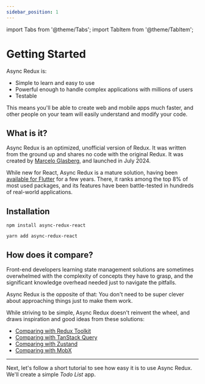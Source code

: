 ```yaml
---
sidebar_position: 1
---
```


import Tabs from '@theme/Tabs';
import TabItem from '@theme/TabItem';

# Getting Started

Async Redux is:

* Simple to learn and easy to use
* Powerful enough to handle complex applications with millions of users
* Testable

This means you'll be able to create web and mobile apps much faster,
and other people on your team will easily understand and modify your code.

## What is it?

Async Redux is an optimized, unofficial version of Redux.
It was written from the ground up and shares no code with the original Redux.
It was created by [Marcelo Glasberg](https://github.com/marcglasberg),
and launched in July 2024.

While new for React, Async Redux is a mature solution,
having been [available for Flutter](https://pub.dev/packages/async_redux) for a few years.
There, it ranks among the top 8% of most used packages,
and its features have been battle-tested in hundreds of real-world applications.

## Installation

<Tabs>
<TabItem value="npm" label="npm">

```npm
npm install async-redux-react
```

</TabItem>
<TabItem value="yarn" label="yarn">

```yarn
yarn add async-redux-react
```

</TabItem>
</Tabs>

## How does it compare?

Front-end developers learning state management solutions are
sometimes overwhelmed with the complexity of concepts they have to grasp,
and the significant knowledge overhead needed just to navigate the pitfalls.

Async Redux is the opposite of that:
You don't need to be super clever about approaching things just to make them work.

While striving to be simple, Async Redux doesn't reinvent the wheel,
and draws inspiration and good ideas from these solutions:

* [Comparing with Redux Toolkit](./comparisons/comparing-redux)
* [Comparing with TanStack Query](./comparisons/comparing-tanstack)
* [Comparing with Zustand](./comparisons/comparing-zustand)
* [Comparing with MobX](./comparisons/comparing-mobx)

<hr></hr>

Next, let's follow a short tutorial to see how easy it is to use Async Redux.
We'll create a simple _Todo List_ app.

